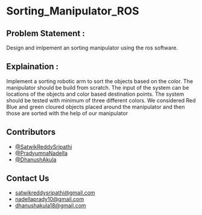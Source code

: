 # Sorting_Manipulator_ROS

## Problem Statement :
Design and imlpement an sorting manipulator using the ros software.

## Explaination : 
Implement  a  sorting  robotic  arm  to  sort  the  objects  based  on  the  color.  The manipulator  should  be  build  from  scratch.  The  input  of  the  system  can  be  locations  of  the objects  and  color  based  destination  points.  The  system  should  be  tested  with  minimum  of three  different  colors.  We considered Red Blue and green cloured objects placed around the manipulator and then those are sorted with the help of our manipulator

## Contributors
   * [@SatwikReddySripathi](https://github.com/SatwikReddySripathi)
   * [@PradyumnaNadella](https://github.com/PradyumnaNadella)
   * [@DhanushAkula](https://github.com/DhanushAkula)

## Contact Us
* satwikreddysripathi@gmail.com
* nadellaprady10@gmail.com
* dhanushakula18@gmail.com
